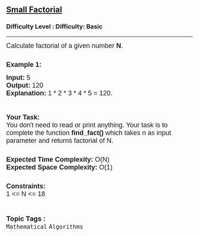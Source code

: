 <h2><a href="https://www.geeksforgeeks.org/problems/small-factorial0854/1?page=5&difficulty=School&sortBy=submissions">Small Factorial</a></h2><h3>Difficulty Level : Difficulty: Basic</h3><hr><div class="problems_problem_content__Xm_eO"><p style="font-family: Nunito, Bangla101, sans-serif;"><span style="font-size: 18px; font-family: Nunito, Bangla101, sans-serif;">Calculate factorial of a given number <strong style="font-family: &quot;Source Sans 3&quot;, Bangla101, sans-serif;">N</strong>.</span><br style="font-family: Nunito, Bangla101, sans-serif;">
&nbsp;</p>

<p style="font-family: Nunito, Bangla101, sans-serif;"><span style="font-size: 18px; font-family: Nunito, Bangla101, sans-serif;"><strong style="font-family: &quot;Source Sans 3&quot;, Bangla101, sans-serif;">Example 1:</strong></span></p>

<pre style="font-family: Nunito, Bangla101, sans-serif;"><span style="font-size: 18px; font-family: Nunito, Bangla101, sans-serif;"><strong style="font-family: &quot;Source Sans 3&quot;, Bangla101, sans-serif;">Input: </strong>5
<strong style="font-family: &quot;Source Sans 3&quot;, Bangla101, sans-serif;">Output: </strong>120
<strong style="font-family: &quot;Source Sans 3&quot;, Bangla101, sans-serif;">Explanation: </strong>1 * 2 * 3 * 4 * 5 = 120.</span>
</pre>

<p style="font-family: Nunito, Bangla101, sans-serif;">&nbsp;</p>

<p style="font-family: Nunito, Bangla101, sans-serif;"><span style="font-size: 18px; font-family: Nunito, Bangla101, sans-serif;"><strong style="font-family: &quot;Source Sans 3&quot;, Bangla101, sans-serif;">Your Task:</strong><br style="font-family: Nunito, Bangla101, sans-serif;">
You don't need to read or print anything. Your task is to complete the function&nbsp;<strong style="font-family: &quot;Source Sans 3&quot;, Bangla101, sans-serif;">find_fact()</strong>&nbsp;which takes n as input parameter and returns factorial of N.</span><br style="font-family: Nunito, Bangla101, sans-serif;">
&nbsp;</p>

<p style="font-family: Nunito, Bangla101, sans-serif;"><span style="font-size: 18px; font-family: Nunito, Bangla101, sans-serif;"><strong style="font-family: &quot;Source Sans 3&quot;, Bangla101, sans-serif;">Expected Time Complexity:&nbsp;</strong>O(N)<br style="font-family: Nunito, Bangla101, sans-serif;">
<strong style="font-family: &quot;Source Sans 3&quot;, Bangla101, sans-serif;">Expected Space Complexity:&nbsp;</strong>O(1)</span><br style="font-family: Nunito, Bangla101, sans-serif;">
&nbsp;</p>

<p style="font-family: Nunito, Bangla101, sans-serif;"><span style="font-size: 18px; font-family: Nunito, Bangla101, sans-serif;"><strong style="font-family: &quot;Source Sans 3&quot;, Bangla101, sans-serif;">Constraints:</strong><br style="font-family: Nunito, Bangla101, sans-serif;">
1 &lt;= N&nbsp;&lt;= 18</span></p>
</div><br><p><span style=font-size:18px><strong>Topic Tags : </strong><br><code>Mathematical</code>&nbsp;<code>Algorithms</code>&nbsp;